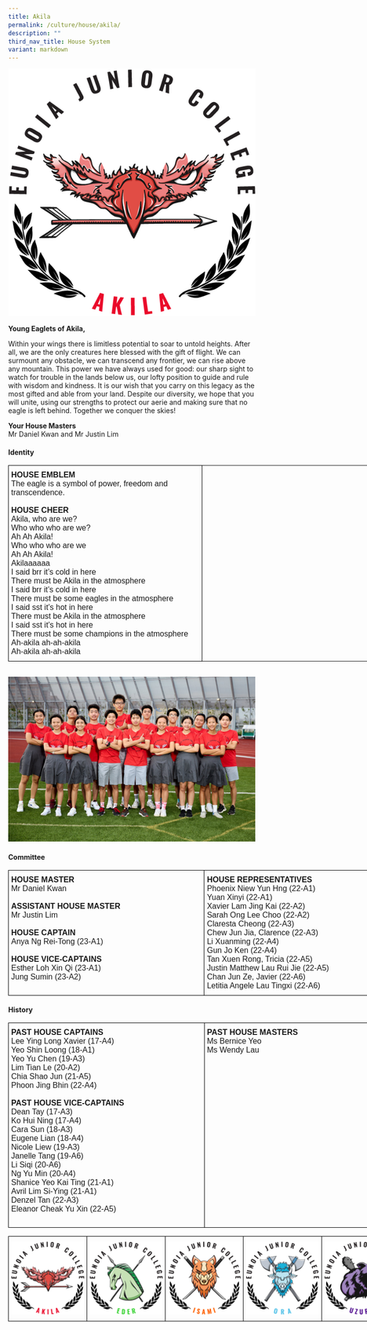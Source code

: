 ```yaml
---
title: Akila
permalink: /culture/house/akila/
description: ""
third_nav_title: House System
variant: markdown
---
```

![](/images/Houses-Akila-Crest.png)

**Young Eaglets of Akila,**

Within your wings there is limitless potential to soar to untold heights. After all, we are the only creatures here blessed with the gift of flight. We can surmount any obstacle, we can transcend any frontier, we can rise above any mountain. This power we have always used for good: our sharp sight to watch for trouble in the lands below us, our lofty position to guide and rule with wisdom and kindness. It is our wish that you carry on this legacy as the most gifted and able from your land. Despite our diversity, we hope that you will unite, using our strengths to protect our aerie and making sure that no eagle is left behind. Together we conquer the skies!

**Your House Masters**  
Mr Daniel Kwan and Mr Justin Lim


#### **Identity**

<style type="text/css">
.tg  {border-collapse:collapse;border-spacing:0;margin:0px auto;}
.tg td{border-color:black;border-style:solid;border-width:1px;font-family:Arial, sans-serif;font-size:14px;
  overflow:hidden;padding:10px 5px;word-break:normal;}
.tg th{border-color:black;border-style:solid;border-width:1px;font-family:Arial, sans-serif;font-size:14px;
  font-weight:normal;overflow:hidden;padding:10px 5px;word-break:normal;}
.tg .tg-x5q1{font-size:16px;text-align:left;vertical-align:top}
.tg .tg-gqad{font-size:16px;text-align:center;vertical-align:middle}
</style>
<table class="tg" style="undefined;table-layout: fixed; width: 824px">
<colgroup>
<col style="width: 395px">
<col style="width: 429px">
</colgroup>
<tbody>
  <tr>
    <td class="tg-x5q1"><span style="font-weight:bold;font-style:normal">HOUSE EMBLEM</span><br><span style="font-weight:400;font-style:normal">The eagle is a symbol of power, freedom and transcendence. </span><br><br><span style="font-weight:bold;font-style:normal">HOUSE CHEER</span><br><span style="font-weight:400;font-style:normal">Akila, who are we?</span><br><span style="font-weight:400;font-style:normal">Who who who are we?</span><br><span style="font-weight:400;font-style:normal">Ah Ah Akila!</span><br><span style="font-weight:400;font-style:normal">Who who who are we</span><br><span style="font-weight:400;font-style:normal">Ah Ah Akila!</span><br><span style="font-weight:400;font-style:normal">Akilaaaaaa</span><br><span style="font-weight:400;font-style:normal">I said brr it’s cold in here</span><br><span style="font-weight:400;font-style:normal">There must be Akila in the atmosphere</span><br><span style="font-weight:400;font-style:normal">I said brr it’s cold in here</span><br><span style="font-weight:400;font-style:normal">There must be some eagles in the atmosphere</span><br><span style="font-weight:400;font-style:normal">I said sst it’s hot in here</span><br><span style="font-weight:400;font-style:normal">There must be Akila in the atmosphere</span><br><span style="font-weight:400;font-style:normal">I said sst it’s hot in here</span><br><span style="font-weight:400;font-style:normal">There must be some champions in the atmosphere</span><br><span style="font-weight:400;font-style:normal">Ah-akila ah-ah-akila</span><br><span style="font-weight:400;font-style:normal">Ah-akila ah-ah-akila</span></td>
  </tr>
</tbody>
</table>

<br>

![](/images/2022/akila2022.jpg)

#### **Committee**

<table class="tg" style="undefined;table-layout: fixed; width: 800px">
<colgroup>
<col style="width: 400px">
<col style="width: 400px">
</colgroup>
<tbody>
  <tr>
    <td class="tg-x5q1"><span style="font-weight:bold;font-style:normal">HOUSE MASTER</span><br><span style="font-weight:400;font-style:normal">Mr Daniel Kwan</span><br><span style="font-weight:400;font-style:normal"> </span><br><span style="font-weight:bold;font-style:normal">ASSISTANT HOUSE MASTER</span><br><span style="font-weight:400;font-style:normal">Mr Justin Lim</span><br><span style="font-weight:400;font-style:normal"> </span><br><span style="font-weight:bold;font-style:normal">HOUSE CAPTAIN</span><br><span style="font-weight:400;font-style:normal">Anya Ng Rei-Tong (23-A1)</span><br><span style="font-weight:400;font-style:normal"> </span><br><span style="font-weight:bold;font-style:normal">HOUSE VICE-CAPTAINS</span><br><span style="font-weight:400;font-style:normal">Esther Loh Xin Qi (23-A1)</span><br><span style="font-weight:400;font-style:normal">Jung Sumin (23-A2)</span><br><br></td>
    <td class="tg-x5q1"><span style="font-weight:bold;font-style:normal">HOUSE REPRESENTATIVES</span><br><span style="font-weight:400;font-style:normal">Phoenix Niew Yun Hng (22-A1)</span><br><span style="font-weight:400;font-style:normal">Yuan Xinyi (22-A1)</span><br><span style="font-weight:400;font-style:normal">Xavier Lam Jing Kai (22-A2)</span><br><span style="font-weight:400;font-style:normal">Sarah Ong Lee Choo (22-A2)</span><br><span style="font-weight:400;font-style:normal">Claresta Cheong (22-A3)</span><br><span style="font-weight:400;font-style:normal">Chew Jun Jia, Clarence (22-A3)</span><br><span style="font-weight:400;font-style:normal">Li Xuanming (22-A4)</span><br><span style="font-weight:400;font-style:normal">Gun Jo Ken (22-A4)</span><br><span style="font-weight:400;font-style:normal">Tan Xuen Rong, Tricia (22-A5)</span><br><span style="font-weight:400;font-style:normal">Justin Matthew Lau Rui Jie (22-A5)</span><br><span style="font-weight:400;font-style:normal">Chan Jun Ze, Javier (22-A6)</span><br><span style="font-weight:400;font-style:normal">Letitia Angele Lau Tingxi (22-A6)</span><br></td>
  </tr>
</tbody>
</table>

#### **History**

<table class="tg" style="undefined;table-layout: fixed; width: 800px">
<colgroup>
<col style="width: 400px">
<col style="width: 400px">
</colgroup>
<tbody>
  <tr>
    <td class="tg-x5q1"><span style="font-weight:bold;font-style:normal">PAST HOUSE CAPTAINS</span><br><span style="font-weight:400;font-style:normal">Lee Ying Long Xavier (17-A4)</span><br><span style="font-weight:400;font-style:normal">Yeo Shin Loong (18-A1)</span><br><span style="font-weight:400;font-style:normal">Yeo Yu Chen (19-A3)</span><br><span style="font-weight:400;font-style:normal">Lim Tian Le (20-A2)</span><br><span style="font-weight:400;font-style:normal">Chia Shao Jun (21-A5)</span><br><span style="font-weight:400;font-style:normal">Phoon Jing Bhin (22-A4)</span><br><span style="font-weight:400;font-style:normal"> </span><br><span style="font-weight:bold;font-style:normal">PAST HOUSE VICE-CAPTAINS</span><br><span style="font-weight:400;font-style:normal">Dean Tay (17-A3)</span><br><span style="font-weight:400;font-style:normal">Ko Hui Ning (17-A4)</span><br><span style="font-weight:400;font-style:normal">Cara Sun (18-A3)</span><br><span style="font-weight:400;font-style:normal">Eugene Lian (18-A4)</span><br><span style="font-weight:400;font-style:normal">Nicole Liew (19-A3)</span><br><span style="font-weight:400;font-style:normal">Janelle Tang (19-A6)</span><br><span style="font-weight:400;font-style:normal">Li Siqi (20-A6)</span><br><span style="font-weight:400;font-style:normal">Ng Yu Min (20-A4)</span><br><span style="font-weight:400;font-style:normal">Shanice Yeo Kai Ting (21-A1)</span><br><span style="font-weight:400;font-style:normal">Avril Lim Si-Ying (21-A1)</span><br><span style="font-weight:400;font-style:normal">Denzel Tan (22-A3)</span><br><span style="font-weight:400;font-style:normal">Eleanor Cheak Yu Xin (22-A5)</span><br><br></td>
    <td class="tg-x5q1"><span style="font-weight:bold">PAST HOUSE MASTERS</span><br><span style="font-weight:400;font-style:normal">Ms Bernice Yeo<br>Ms Wendy Lau</span></td>
  </tr>
</tbody>
</table>


<br>

<table class="tg" style="undefined;table-layout: fixed; width: 800px">
<colgroup>
<col style="width: 160px">
<col style="width: 160px">
<col style="width: 160px">
<col style="width: 160px">
<col style="width: 160px">
</colgroup>
<tbody>
  <tr>
    <td class="tg-0lax"><a href="/culture/house/akila/" target="_self"> 
          <img src="/images/Houses-Akila-Crest.png" style="width:100%"></a></td>
    <td class="tg-0lax"><a href="/culture/house/eder/" target="_self"> 
          <img src="/images/Houses-Eder-Crest.png" style="width:100%"></a></td>
    <td class="tg-0lax"><a href="/culture/house/isami/" target="_self"> 
          <img src="/images/Houses-Isami-Crest.png" style="width:100%"></a></td>
    <td class="tg-0lax"><a href="/culture/house/ora/" target="_self"> 
          <img src="/images/Houses-Ora-Crest.png" style="width:100%"></a></td>
    <td class="tg-0lax"><a href="/culture/house/uzuri/" target="_self"> 
          <img src="/images/Houses-Uzuri-Crest.png" style="width:100%"></a></td>
  </tr>
</tbody>
</table>